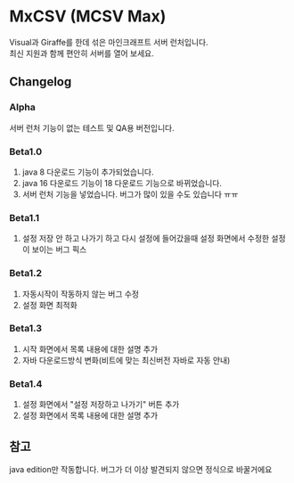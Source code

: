 # MxCSV (MCSV Max)
Visual과 Giraffe를 한데 섞은 마인크래프트 서버 런처입니다.  
최신 지원과 함께 편안히 서버를 열어 보세요.
## Changelog
### Alpha
서버 런처 기능이 없는 테스트 및 QA용 버전입니다.
### Beta1.0
1. java 8 다운로드 기능이 추가되었습니다.  
2. java 16 다운로드 기능이 18 다운로드 기능으로 바뀌었습니다.  
3. 서버 런처 기능을 넣었습니다. 버그가 많이 있을 수도 있습니다 ㅠㅠ
### Beta1.1
1. 설정 저장 안 하고 나가기 하고 다시 설정에 들어갔을때 설정 화면에서 수정한 설정이 보이는 버그 픽스
### Beta1.2
1. 자동시작이 작동하지 않는 버그 수정
2. 설정 화면 최적화
### Beta1.3
1. 시작 화면에서 목록 내용에 대한 설명 추가
2. 자바 다운로드방식 변화(비트에 맞는 최신버전 자바로 자동 안내)
### Beta1.4
1. 설정 화면에서 "설정 저장하고 나가기" 버튼 추가
2. 설정 화면에서 목록 내용에 대한 설명 추가
## 참고
java edition만 작동합니다. 
버그가 더 이상 발견되지 않으면 정식으로 바꿀거에요
